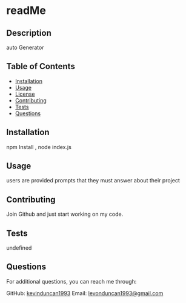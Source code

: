 # readMe


## Description
auto Generator

## Table of Contents
* [Installation](#installation)
* [Usage](#usage)
* [License](#license)
* [Contributing](#contributing)
* [Tests](#tests)
* [Questions](#questions)

## Installation
npm Install , node index.js

## Usage
users are provided prompts that they must answer about their project



## Contributing
Join Github and just start working on my code.

## Tests
undefined

## Questions
For additional questions, you can reach me through:

GitHub: [kevinduncan1993](https://github.com/kevinduncan1993)
Email: levonduncan1993@gmail.com
